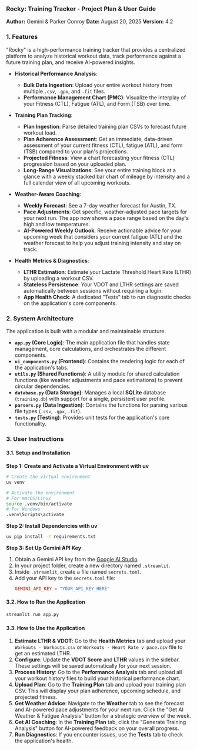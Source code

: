 ### **Rocky: Training Tracker - Project Plan & User Guide**

**Author:** Gemini & Parker Conroy
**Date:** August 20, 2025
**Version:** 4.2

### **1. Features**

"Rocky" is a high-performance training tracker that provides a centralized platform to analyze historical workout data, track performance against a future training plan, and receive AI-powered insights.

* **Historical Performance Analysis**:
    * **Bulk Data Ingestion**: Upload your entire workout history from multiple `.csv`, `.gpx`, and `.fit` files.
    * **Performance Management Chart (PMC)**: Visualize the interplay of your Fitness (CTL), Fatigue (ATL), and Form (TSB) over time.

* **Training Plan Tracking**:
    * **Plan Ingestion**: Parse detailed training plan CSVs to forecast future workout load.
    * **Plan Adherence Assessment**: Get an immediate, data-driven assessment of your current fitness (CTL), fatigue (ATL), and form (TSB) compared to your plan's projections.
    * **Projected Fitness**: View a chart forecasting your fitness (CTL) progression based on your uploaded plan.
    * **Long-Range Visualizations**: See your entire training block at a glance with a weekly stacked bar chart of mileage by intensity and a full calendar view of all upcoming workouts.

* **Weather-Aware Coaching**:
    * **Weekly Forecast**: See a 7-day weather forecast for Austin, TX.
    * **Pace Adjustments**: Get specific, weather-adjusted pace targets for your next run. The app now shows a pace range based on the day's high and low temperatures.
    * **AI-Powered Weekly Outlook**: Receive actionable advice for your upcoming week that considers your current fatigue (ATL) and the weather forecast to help you adjust training intensity and stay on track.

* **Health Metrics & Diagnostics**:
    * **LTHR Estimation**: Estimate your Lactate Threshold Heart Rate (LTHR) by uploading a workout CSV.
    * **Stateless Persistence**: Your VDOT and LTHR settings are saved automatically between sessions without requiring a login.
    * **App Health Check**: A dedicated "Tests" tab to run diagnostic checks on the application's core components.

### **2. System Architecture**

The application is built with a modular and maintainable structure.

* **`app.py` (Core Logic)**: The main application file that handles state management, core calculations, and orchestrates the different components.
* **`ui_components.py` (Frontend)**: Contains the rendering logic for each of the application's tabs.
* **`utils.py` (Shared Functions)**: A utility module for shared calculation functions (like weather adjustments and pace estimations) to prevent circular dependencies.
* **`database.py` (Data Storage)**: Manages a local **SQLite** database (`training.db`) with support for a single, persistent user profile.
* **`parsers.py` (Data Ingestion)**: Contains the functions for parsing various file types (`.csv`, `.gpx`, `.fit`).
* **`tests.py` (Testing)**: Provides unit tests for the application's core functionality.

### **3. User Instructions**

#### **3.1. Setup and Installation**

**Step 1: Create and Activate a Virtual Environment with uv**
```bash
# Create the virtual environment
uv venv

# Activate the environment
# For macOS/Linux
source .venv/bin/activate
# For Windows
.venv\Scripts\activate
```

**Step 2: Install Dependencies with uv**
```bash
uv pip install -r requirements.txt
```

**Step 3: Set Up Gemini API Key**
1.  Obtain a Gemini API key from the [Google AI Studio](https://aistudio.google.com/app/apikey).
2.  In your project folder, create a new directory named `.streamlit`.
3.  Inside `.streamlit`, create a file named `secrets.toml`.
4.  Add your API key to the `secrets.toml` file:
    ```toml
    GEMINI_API_KEY = "YOUR_API_KEY_HERE"
    ```

#### **3.2. How to Run the Application**
```bash
streamlit run app.py
```

#### **3.3. How to Use the Application**
1.  **Estimate LTHR & VDOT**: Go to the **Health Metrics** tab and upload your `Workouts - Workouts.csv` or `Workouts - Heart Rate v pace.csv` file to get an estimated LTHR.
2.  **Configure**: Update the **VDOT Score** and **LTHR** values in the sidebar. These settings will be saved automatically for your next session.
3.  **Process History**: Go to the **Performance Analysis** tab and upload all your workout history files to build your historical performance chart.
4.  **Upload Plan**: Go to the **Training Plan** tab and upload your training plan CSV. This will display your plan adherence, upcoming schedule, and projected fitness.
5.  **Get Weather Advice**: Navigate to the **Weather** tab to see the forecast and AI-powered pace adjustments for your next run. Click the "Get AI Weather & Fatigue Analysis" button for a strategic overview of the week.
6.  **Get AI Coaching**: In the **Training Plan** tab, click the "Generate Training Analysis" button for AI-powered feedback on your overall progress.
7.  **Run Diagnostics**: If you encounter issues, use the **Tests** tab to check the application's health.
